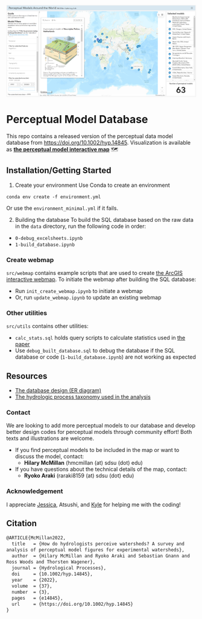 [![alt text](/readme/perceptual_model.PNG?raw=true)](http://www.mcmillanhydrology.org/PerceptualModelDashboard.html)
# Perceptual Model Database
This repo contains a released version of the perceptual data model database from https://doi.org/10.1002/hyp.14845.
Visualization is available as **[the perceptual model interactive map](http://www.mcmillanhydrology.org/PerceptualModelDashboard.html)** :world_map:

## Installation/Getting Started
1. Create your environment
Use Conda to create an environment
```
conda env create -f environment.yml
```
Or use the `environment_minimal.yml` if it fails.

2. Building the database
To build the SQL database based on the raw data in the `data` directory, run the following code in order:
- `0-debug_excelsheets.ipynb`
- `1-build_database.ipynb`

### Create webmap
`src/webmap` contains example scripts that are used to create [the ArcGIS interactive webmap](http://www.mcmillanhydrology.org/PerceptualModelDashboard.html).
To initiate the webmap after building the SQL database:
- Run `init_create_webmap.ipynb` to initiate a webmap
- Or, run `update_webmap.ipynb` to update an existing webmap

### Other utilities
`src/utils` contains other utilities:
- `calc_stats.sql` holds query scripts to calculate statistics used in [the paper](https://doi.org/10.1002/hyp.14845)
- Use `debug_built_database.sql` to debug the database if the SQL database or code (`1-build_database.ipynb`) are not working as expected

## Resources
- [The database design (ER diagram)](https://dbdiagram.io/d/63f6895b296d97641d830705)
- [The hydrologic process taxonomy used in the analysis](http://mcmillanhydrology.org/ProcessTaxonomy/ProcessTaxonomyDiagram.html)

### Contact
We are looking to add more perceptual models to our database and develop better design codes for perceptual models through community effort! Both texts and illustrations are welcome.
- If you find perceptual models to be included in the map or want to discuss the model, contact:
    - **Hilary McMillan** (hmcmillan (at) sdsu (dot) edu)
- If you have questions about the technical details of the map, contact:
    - **Ryoko Araki** (raraki8159 (at) sdsu (dot) edu)

### Acknowledgement
I appreciate [Jessica](https://github.com/jlembury), Atsushi, and [Kyle](https://github.com/kylelmh) for helping me with the coding!

## Citation
```
@ARTICLE{McMillan2022,
  title   = {How do hydrologists perceive watersheds? A survey and analysis of perceptual model figures for experimental watersheds},
  author  = {Hilary McMillan and Ryoko Araki and Sebastian Gnann and Ross Woods and Thorsten Wagener},
  journal = {Hydrological Processes},
  doi     = {10.1002/hyp.14845},
  year    = {2022},
  volume  = {37},
  number  = {3},
  pages   = {e14845},
  url     = {https://doi.org/10.1002/hyp.14845}
}
```